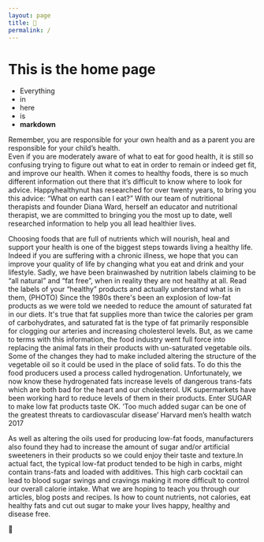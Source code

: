 ```yaml
---
layout: page
title: 🍏
permalink: /
---
```


# This is the home page

* Everything
* in
* here
* is
* **markdown**


Remember, you are responsible for your own health and as a parent you are responsible for your child’s health.    
Even if you are moderately aware of what to eat for good health, it is still so confusing trying to  figure out what to eat in order to remain or indeed get fit, and improve our health. When it comes to healthy foods, there is so much different  information out there that it’s difficult to know where to look for  advice. Happyhealthynut has researched for over twenty years, to bring you this advice: “What on earth can I eat?” With our team of nutritional therapists and founder Diana Ward, herself an educator and nutritional therapist, we are committed to bringing you the most up to date, well researched information to help you all lead healthier lives.

Choosing  foods that are full of nutrients which  will nourish, heal and support your health is one of the biggest steps towards living a healthy life. Indeed if you are suffering with a chronic illness, we hope that you can improve your quality of life by changing what you eat and drink and your lifestyle. 
Sadly, we have been brainwashed by nutrition labels claiming to be “all natural” and “fat free”, when in reality they are not healthy at all.
Read the labels of your “healthy” products and actually understand what is in them, (PHOTO)
Since the 1980s there's been an explosion of low-fat products as we were told we needed to reduce the amount of saturated fat in our diets. It's true that fat supplies more than twice the calories per gram of carbohydrates, and saturated fat is the type of fat primarily responsible for clogging our arteries and increasing cholesterol levels. But, as we came to terms with this information, the food industry went full force into replacing the animal fats in their products with un-saturated vegetable oils. Some of the changes they had to make included altering the structure of the vegetable oil so it could be used in the place of solid fats. To do this the food producers used a process called hydrogenation.
Unfortunately, we now know these hydrogenated fats increase levels of dangerous trans-fats which are both bad for the heart and our cholesterol. UK supermarkets have been working hard to reduce levels of them in their products.
Enter SUGAR to make low fat products taste OK.
‘Too much added sugar can be one of the greatest threats to cardiovascular disease’ Harvard men’s health watch 2017
 
As well as altering the oils used for producing low-fat foods, manufacturers also found they had to increase the amount of sugar and/or artificial sweeteners in their products so we could enjoy their taste and texture.In actual fact, the typical low-fat product tended to be high in carbs, might contain trans-fats and loaded with additives. This high carb cocktail can lead to blood sugar swings and cravings making it more difficult to control our overall calorie intake. What we are hoping to teach you through our articles, blog posts and recipes. Is how to count nutrients, not calories, eat healthy fats and cut out sugar to make your lives happy, healthy and disease free.



🤗
